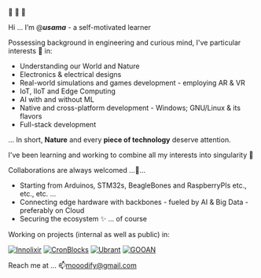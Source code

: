 👋 👋 👋

Hi ... I’m @**_usama_** - a self-motivated learner

Possessing background in engineering and curious mind, I've particular interests 👀 in:
  - Understanding our World and Nature
  - Electronics & electrical designs
  - Real-world simulations and games development - employing AR & VR
  - IoT, IIoT and Edge Computing
  - AI with and without ML
  - Native and cross-platform development - Windows; GNU/Linux & its flavors
  - Full-stack development

... In short, __Nature__ and every __piece of technology__ deserve attention.


I've been learning and working to combine all my interests into singularity 🌱


Collaborations are always welcomed ...💞️...
  - Starting from Arduinos, STM32s, BeagleBones and RaspberryPIs etc., etc., etc. ...
  - Connecting edge hardware with backbones - fueled by AI & Big Data - preferably on Cloud
  - Securing the ecosystem ✨ ... of course


Working on projects (internal as well as public) in:

  [![Innolixir](https://avatars.githubusercontent.com/u/85053112?s=35&v=4)](https://github.com/innolixir)
  [![CronBlocks](https://avatars.githubusercontent.com/u/86520771?s=35&v=4)](https://github.com/cronblocks)
  [![Ubrant](https://avatars.githubusercontent.com/u/87671848?s=35&v=4)](https://github.com/ubrant)
  [![GOOAN](https://avatars.githubusercontent.com/u/87671960?s=35&v=4)](https://github.com/gooan)


Reach me at ... 📫mooodify@gmail.com

